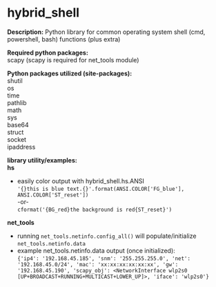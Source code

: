 # hybrid_shell
**Description:**
Python library for common operating system shell (cmd, powershell, bash) functions (plus extra)

**Required python packages:**   
scapy (scapy is required for net_tools module)

**Python packages utilized (site-packages):**   
shutil   
os   
time   
pathlib   
math   
sys   
base64   
struct   
socket   
ipaddress   

**library utility/examples:**   
**hs**   
- easily color output with hybrid_shell.hs.ANSI   
  ```'{}this is blue text.{}'.format(ANSI.COLOR['FG_blue'], ANSI.COLOR['ST_reset'])```   
  -or-   
  ```cformat('{BG_red}the background is red{ST_reset}')```   

**net_tools**   
- running ```net_tools.netinfo.config_all()``` will populate/initialize ```net_tools.netinfo.data```
- example net_tools.netinfo.data output (once initialized):   
  ```{'ip4': '192.168.45.185', 'snm': '255.255.255.0', 'net': '192.168.45.0/24', 'mac': 'xx:xx:xx:xx:xx:xx', 'gw': '192.168.45.190', 'scapy_obj': <NetworkInterface wlp2s0 [UP+BROADCAST+RUNNING+MULTICAST+LOWER_UP]>, 'iface': 'wlp2s0'}```
